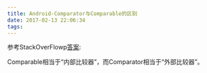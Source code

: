 ```yaml
---
title: Android-Comparator与Comparable的区别
date: 2017-02-13 22:06:34
tags:
---
```


参考StackOverFlowp[答案](http://stackoverflow.com/questions/4108604/java-comparable-vs-comparator):

Comparable相当于“内部比较器”，而Comparator相当于“外部比较器”。